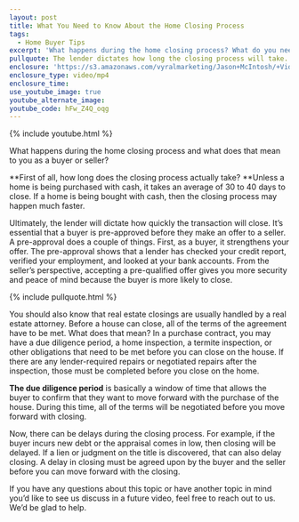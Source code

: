 ```yaml
---
layout: post
title: What You Need to Know About the Home Closing Process
tags:
  - Home Buyer Tips
excerpt: 'What happens during the home closing process? What do you need to know as a buyer or a seller? I’ll go over a few key things that you should be aware of today. For instance, how long does the closing process actually take? To find out, watch this short video.'
pullquote: The lender dictates how long the closing process will take.
enclosure: 'https://s3.amazonaws.com/vyralmarketing/Jason+McIntosh/+Videos/2017/April/Savannah+Real+Estate+Agent-+What+You+Need+to+Know+About+the+Home+Closing+Process.mp4'
enclosure_type: video/mp4
enclosure_time:
use_youtube_image: true
youtube_alternate_image:
youtube_code: hFw_Z4Q_oqg
---
```



{% include youtube.html %}

What happens during the home closing process and what does that mean to you as a buyer or seller?

**First of all, how long does the closing process actually take?&nbsp;**Unless a home is being purchased with cash, it takes an average of 30 to 40 days to close. If a home is being bought with cash, then the closing process may happen much faster.

Ultimately, the lender will dictate how quickly the transaction will close. It’s essential that a buyer is pre-approved before they make an offer to a seller. A pre-approval does a couple of things. First, as a buyer, it strengthens your offer. The pre-approval shows that a lender has checked your credit report, verified your employment, and looked at your bank accounts. From the seller’s perspective, accepting a pre-qualified offer gives you more security and peace of mind because the buyer is more likely to close.

{% include pullquote.html %}

You should also know that real estate closings are usually handled by a real estate attorney. Before a house can close, all of the terms of the agreement have to be met. What does that mean? In a purchase contract, you may have a due diligence period, a home inspection, a termite inspection, or other obligations that need to be met before you can close on the house. If there are any lender-required repairs or negotiated repairs after the inspection, those must be completed before you close on the home.

**The due diligence period** is basically a window of time that allows the buyer to confirm that they want to move forward with the purchase of the house. During this time, all of the terms will be negotiated before you move forward with closing.

Now, there can be delays during the closing process. For example, if the buyer incurs new debt or the appraisal comes in low, then closing will be delayed. If a lien or judgment on the title is discovered, that can also delay closing. A delay in closing must be agreed upon by the buyer and the seller before you can move forward with the closing.

If you have any questions about this topic or have another topic in mind you’d like to see us discuss in a future video, feel free to reach out to us. We’d be glad to help.